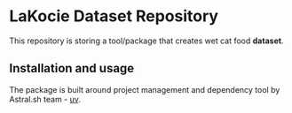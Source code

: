 # LaKocie Dataset Repository

This repository is storing a tool/package that creates wet cat food **dataset**.


## Installation and usage

The package is built around project management and dependency tool by Astral.sh team - [uv](https://docs.astral.sh/uv/).

